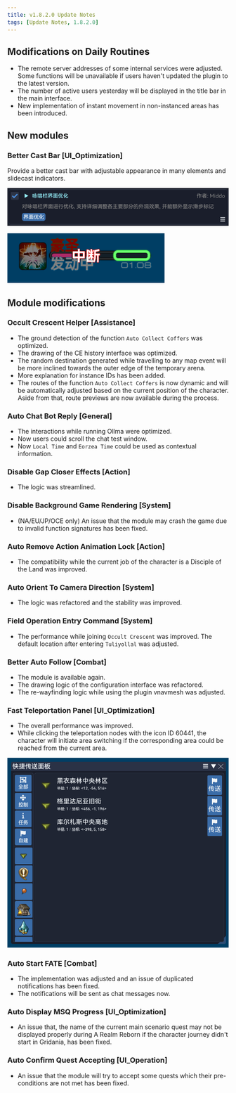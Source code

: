 ```yaml
---
title: v1.8.2.0 Update Notes
tags: [Update Notes, 1.8.2.0]
---
```


## Modifications on Daily Routines

- The remote server addresses of some internal services were adjusted. Some functions will be unavailable if users haven't updated the plugin to the latest version.
- The number of active users yesterday will be displayed in the title bar in the main interface.
- New implementation of instant movement in non-instanced    areas has been introduced.

## New modules

### Better Cast Bar [UI_Optimization]

Provide a better cast bar with adjustable appearance in many elements and slidecast indicators.

![OptimizedCastBar](/assets/Changelog/1.8.2.0/OptimizedCastBar.png)

![OptimizedCastBar-UI](/assets/Changelog/1.8.2.0/OptimizedCastBar-UI.png)

## Module modifications

### Occult Crescent Helper [Assistance]

- The ground detection of the function `Auto Collect Coffers` was optimized.
- The drawing of the CE history interface was optimized.
- The random destination generated while travelling to any map event will be more inclined towards the outer edge of the temporary arena.
- More explanation for instance IDs has been added.
- The routes of the function `Auto Collect Coffers` is now dynamic and will be automatically adjusted based on the current position of the character. Aside from that, route previews are now available during the process.

### Auto Chat Bot Reply [General]

- The interactions while running Ollma were optimized.
- Now users could scroll the chat test window.
- Now `Local Time` and `Eorzea Time` could be used as contextual information.

### Disable Gap Closer Effects [Action]

- The logic was streamlined.

### Disable Background Game Rendering [System]

- (NA/EU/JP/OCE only) An issue that the module may crash the game due to invalid function signatures has been fixed.

### Auto Remove Action Animation Lock [Action]

- The compatibility while the current job of the character is a Disciple of the Land was improved.

### Auto Orient To Camera Direction [System]

- The logic was refactored and the stability was improved.

### Field Operation Entry Command [System]

- The performance while joining `Occult Crescent` was improved. The default location after entering `Tuliyollal` was adjusted.

### Better Auto Follow [Combat]

- The module is available again.
- The drawing logic of the configuration interface was refactored.
- The re-wayfinding logic while using the plugin vnavmesh was adjusted.

### Fast Teleportation Panel [UI_Optimization]

- The overall performance was improved.
- While clicking the teleportation nodes with the icon ID 60441, the character will initiate area switching if the corresponding area could be reached from the current area.

![FastTeleportPanel-ChangeZone](/assets/Changelog/1.8.2.0/FastTeleportPanel-ChangeZone.png)

### Auto Start FATE [Combat]

- The implementation was adjusted and an issue of duplicated notifications has been fixed.
- The notifications will be sent as chat messages now.

### Auto Display MSQ Progress [UI_Optimization]

- An issue that, the name of the current main scenario quest may not be displayed properly during A Realm Reborn if the character journey didn't start in Gridania, has been fixed.

### Auto Confirm Quest Accepting [UI_Operation]

- An issue that the module will try to accept some quests which their pre-conditions are not met has been fixed.